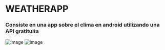  # WEATHERAPP
 ### Consiste en una app sobre el clima en android utilizando una API gratituita

![image](https://github.com/ferdy30/WeatherApp/assets/110478914/70758dc6-ef73-44b3-961a-b486f22debcb)
![image](https://github.com/ferdy30/WeatherApp/assets/110478914/83e4653b-9f4c-4d30-af8f-c51620c994cd)
